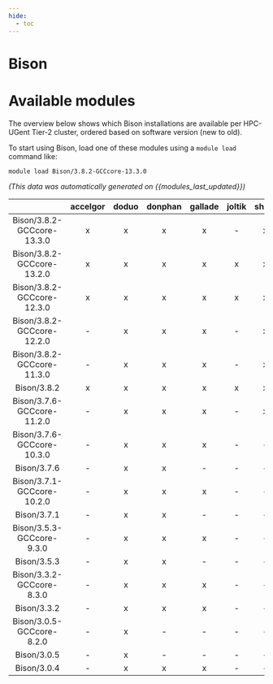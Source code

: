 ```yaml
---
hide:
  - toc
---
```


Bison
=====

# Available modules


The overview below shows which Bison installations are available per HPC-UGent Tier-2 cluster, ordered based on software version (new to old).

To start using Bison, load one of these modules using a `module load` command like:

```shell
module load Bison/3.8.2-GCCcore-13.3.0
```

*(This data was automatically generated on {{modules_last_updated}})*  

| |accelgor|doduo|donphan|gallade|joltik|shinx|skitty|
| :---: | :---: | :---: | :---: | :---: | :---: | :---: | :---: |
|Bison/3.8.2-GCCcore-13.3.0|x|x|x|x|-|x|x|
|Bison/3.8.2-GCCcore-13.2.0|x|x|x|x|x|x|x|
|Bison/3.8.2-GCCcore-12.3.0|x|x|x|x|x|x|x|
|Bison/3.8.2-GCCcore-12.2.0|-|x|x|x|-|x|-|
|Bison/3.8.2-GCCcore-11.3.0|-|x|x|x|-|x|-|
|Bison/3.8.2|x|x|x|x|x|x|x|
|Bison/3.7.6-GCCcore-11.2.0|-|x|x|x|-|x|-|
|Bison/3.7.6-GCCcore-10.3.0|-|x|x|x|-|-|-|
|Bison/3.7.6|-|x|x|-|-|-|-|
|Bison/3.7.1-GCCcore-10.2.0|-|x|x|x|-|-|-|
|Bison/3.7.1|-|x|x|-|-|-|-|
|Bison/3.5.3-GCCcore-9.3.0|-|x|x|x|-|-|-|
|Bison/3.5.3|-|x|x|-|-|-|-|
|Bison/3.3.2-GCCcore-8.3.0|-|x|x|x|-|-|-|
|Bison/3.3.2|-|x|x|x|-|-|-|
|Bison/3.0.5-GCCcore-8.2.0|-|x|-|-|-|-|-|
|Bison/3.0.5|-|x|-|-|-|-|-|
|Bison/3.0.4|-|x|x|x|-|-|-|
